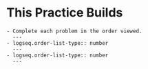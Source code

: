# This Practice Builds
	- Complete each problem in the order viewed.
	  ---
	- logseq.order-list-type:: number
	  ---
	- logseq.order-list-type:: number
	  ---